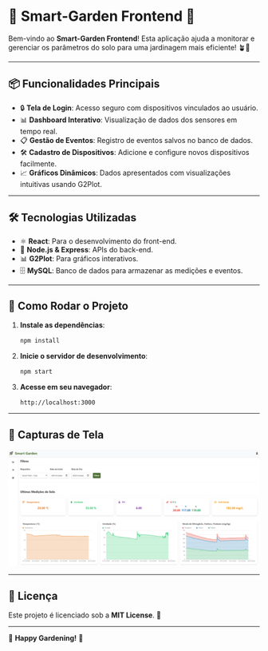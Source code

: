 
# 🌿 Smart-Garden Frontend 🌱

Bem-vindo ao **Smart-Garden Frontend**! Esta aplicação ajuda a monitorar e gerenciar os parâmetros do solo para uma jardinagem mais eficiente! 🪴🚀

---

## 📦 Funcionalidades Principais

- 🔒 **Tela de Login**: Acesso seguro com dispositivos vinculados ao usuário.
- 📊 **Dashboard Interativo**: Visualização de dados dos sensores em tempo real.
- 📋 **Gestão de Eventos**: Registro de eventos salvos no banco de dados.
- 🛠️ **Cadastro de Dispositivos**: Adicione e configure novos dispositivos facilmente.
- 📈 **Gráficos Dinâmicos**: Dados apresentados com visualizações intuitivas usando G2Plot.

---

## 🛠️ Tecnologias Utilizadas

- ⚛️ **React**: Para o desenvolvimento do front-end.
- 🚀 **Node.js & Express**: APIs do back-end.
- 📊 **G2Plot**: Para gráficos interativos.
- 🗄️ **MySQL**: Banco de dados para armazenar as medições e eventos.

---

## 🚀 Como Rodar o Projeto

1. **Instale as dependências**:

   ```bash
   npm install
   ```

2. **Inicie o servidor de desenvolvimento**:

   ```bash
   npm start
   ```

3. **Acesse em seu navegador**:

   ```
   http://localhost:3000
   ```

---

## 📸 Capturas de Tela

![Dashboard](public/dashboard.png)

---

## 📝 Licença

Este projeto é licenciado sob a **MIT License**. 📝

---

🌱 **Happy Gardening!** 🌿
